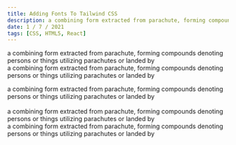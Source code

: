 ```yaml
---
title: Adding Fonts To Tailwind CSS
description: a combining form extracted from parachute, forming compounds denoting persons or things utilizing parachutes or landed by
date: 1 / 7 / 2021
tags: [CSS, HTML5, React]
---
```


a combining form extracted from parachute, forming compounds denoting persons or things utilizing parachutes or landed by
<br/>
a combining form extracted from parachute, forming compounds denoting persons or things utilizing parachutes or landed by

a combining form extracted from parachute, forming compounds denoting persons or things utilizing parachutes or landed by
<br/><br/>
a combining form extracted from parachute, forming compounds denoting persons or things utilizing parachutes or landed by
<br/>
a combining form extracted from parachute, forming compounds denoting persons or things utilizing parachutes or landed by